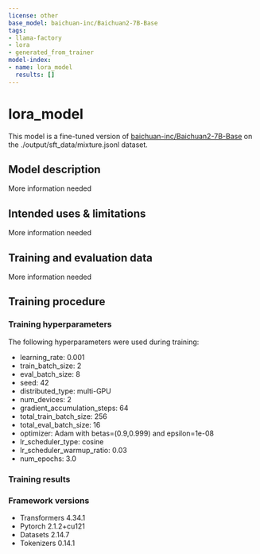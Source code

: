 ```yaml
---
license: other
base_model: baichuan-inc/Baichuan2-7B-Base
tags:
- llama-factory
- lora
- generated_from_trainer
model-index:
- name: lora_model
  results: []
---
```


<!-- This model card has been generated automatically according to the information the Trainer had access to. You
should probably proofread and complete it, then remove this comment. -->

# lora_model

This model is a fine-tuned version of [baichuan-inc/Baichuan2-7B-Base](https://huggingface.co/baichuan-inc/Baichuan2-7B-Base) on the ./output/sft_data/mixture.jsonl dataset.

## Model description

More information needed

## Intended uses & limitations

More information needed

## Training and evaluation data

More information needed

## Training procedure

### Training hyperparameters

The following hyperparameters were used during training:
- learning_rate: 0.001
- train_batch_size: 2
- eval_batch_size: 8
- seed: 42
- distributed_type: multi-GPU
- num_devices: 2
- gradient_accumulation_steps: 64
- total_train_batch_size: 256
- total_eval_batch_size: 16
- optimizer: Adam with betas=(0.9,0.999) and epsilon=1e-08
- lr_scheduler_type: cosine
- lr_scheduler_warmup_ratio: 0.03
- num_epochs: 3.0

### Training results



### Framework versions

- Transformers 4.34.1
- Pytorch 2.1.2+cu121
- Datasets 2.14.7
- Tokenizers 0.14.1
